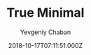 ---
layout: JamstackTheme
title: True Minimal
github: https://github.com/cyevgeniy/jekyll-true-minimal
demo: https://cyevgeniy.github.io/jekyll-true-minimal/
author: Yevgeniy Chaban
ssg: Jekyll
date: 2018-10-17T07:11:51.000Z
description: Minimal and ascetic theme for jekyll
stale: true
---
